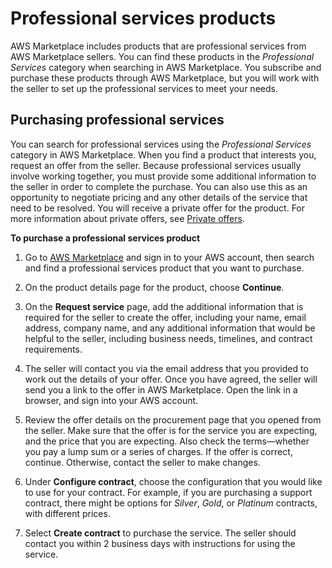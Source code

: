 # Professional services products<a name="buyer-proserv-products"></a>

AWS Marketplace includes products that are professional services from AWS Marketplace sellers\. You can find these products in the *Professional Services* category when searching in AWS Marketplace\. You subscribe and purchase these products through AWS Marketplace, but you will work with the seller to set up the professional services to meet your needs\.

## Purchasing professional services<a name="buyer-proserv-purchase"></a>

You can search for professional services using the *Professional Services* category in AWS Marketplace\. When you find a product that interests you, request an offer from the seller\. Because professional services usually involve working together, you must provide some additional information to the seller in order to complete the purchase\. You can also use this as an opportunity to negotiate pricing and any other details of the service that need to be resolved\. You will receive a private offer for the product\. For more information about private offers, see [Private offers](buyer-private-offers.md)\.

**To purchase a professional services product**

1. Go to [AWS Marketplace](https://aws.amazon.com/marketplace) and sign in to your AWS account, then search and find a professional services product that you want to purchase\.

1. On the product details page for the product, choose **Continue**\.

1. On the **Request service** page, add the additional information that is required for the seller to create the offer, including your name, email address, company name, and any additional information that would be helpful to the seller, including business needs, timelines, and contract requirements\.

1. The seller will contact you via the email address that you provided to work out the details of your offer\. Once you have agreed, the seller will send you a link to the offer in AWS Marketplace\. Open the link in a browser, and sign into your AWS account\.

1. Review the offer details on the procurement page that you opened from the seller\. Make sure that the offer is for the service you are expecting, and the price that you are expecting\. Also check the terms—whether you pay a lump sum or a series of charges\. If the offer is correct, continue\. Otherwise, contact the seller to make changes\.

1. Under **Configure contract**, choose the configuration that you would like to use for your contract\. For example, if you are purchasing a support contract, there might be options for *Silver*, *Gold*, or *Platinum* contracts, with different prices\.

1. Select **Create contract** to purchase the service\. The seller should contact you within 2 business days with instructions for using the service\.